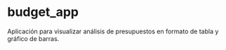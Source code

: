 # budget_app
Aplicación para visualizar análisis de presupuestos en formato de tabla y gráfico de barras.
